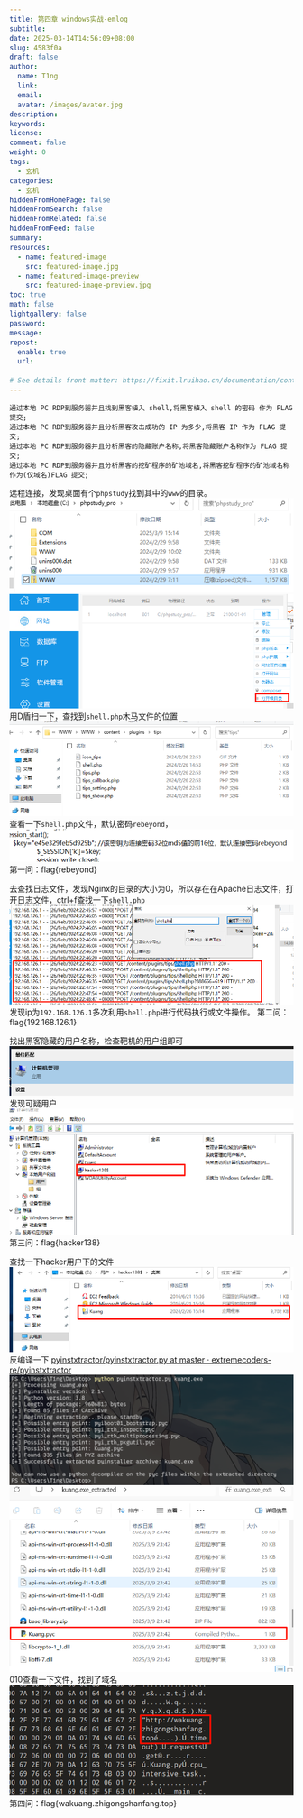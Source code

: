 ```yaml
---
title: 第四章 windows实战-emlog
subtitle:
date: 2025-03-14T14:56:09+08:00
slug: 4583f0a
draft: false
author:
  name: T1ng
  link:
  email:
  avatar: /images/avater.jpg
description:
keywords:
license:
comment: false
weight: 0
tags:
  - 玄机
categories:
  - 玄机
hiddenFromHomePage: false
hiddenFromSearch: false
hiddenFromRelated: false
hiddenFromFeed: false
summary:
resources:
  - name: featured-image
    src: featured-image.jpg
  - name: featured-image-preview
    src: featured-image-preview.jpg
toc: true
math: false
lightgallery: false
password:
message:
repost:
  enable: true
  url:

# See details front matter: https://fixit.lruihao.cn/documentation/content-management/introduction/#front-matter
---
```


<!--more-->

<!-- Place resource files in the current article directory and reference them using relative paths, like this: `![alt](images/screenshot.jpg)`. -->

```
通过本地 PC RDP到服务器并且找到黑客植入 shell,将黑客植入 shell 的密码 作为 FLAG 提交;
通过本地 PC RDP到服务器并且分析黑客攻击成功的 IP 为多少,将黑客 IP 作为 FLAG 提交;
通过本地 PC RDP到服务器并且分析黑客的隐藏账户名称,将黑客隐藏账户名称作为 FLAG 提交;
通过本地 PC RDP到服务器并且分析黑客的挖矿程序的矿池域名,将黑客挖矿程序的矿池域名称作为(仅域名)FLAG 提交;
```

远程连接，发现桌面有个`phpstudy`找到其中的`www`的目录。
![](images/0faeddd22efc2287dc51d6563ed51054.png)
![](images/b483742e029fc692ab2000ca8fd5cc74.png)
用D盾扫一下，查找到`shell.php`木马文件的位置
![](images/1980b7936f2e8d3ede37cf9a8239faf2.png)
查看一下`shell.php`文件，默认密码`rebeyond`，
![](images/f776b5e9edf6b86b671aacad72ca5cbe.png)
第一问：flag{rebeyond}

去查找日志文件，发现Nginx的目录的大小为0，所以存在在Apache日志文件，打开日志文件，ctrl+f查找一下`shell.php`
![](images/405da42893e994ecdfa4f383b3677519.png)
发现ip为`192.168.126.1`多次利用`shell.php`进行代码执行或文件操作。
第二问：flag{192.168.126.1}

找出黑客隐藏的用户名称，检查靶机的用户组即可
![](images/2459966c0ab5426f10c929d1322241c0.png)
发现可疑用户
![](images/e41b749eac5be5257a8b2a59d1af3ce0.png)
第三问：flag{hacker138}

查找一下hacker用户下的文件
![](images/28c6aba39891c59212bfbe1c630c3949.png)
反编译一下
[pyinstxtractor/pyinstxtractor.py at master · extremecoders-re/pyinstxtractor](https://github.com/extremecoders-re/pyinstxtractor/blob/master/pyinstxtractor.py)
![](images/71d010f382f4d0cb8d12857b8504e899.png)
![](images/1c1588f235c153ca4d9545ca1ccb06df.png)
010查看一下文件，找到了域名
![](images/4fd4d166ef6a9294c00dabe0e4b002bd.png)
第四问：flag{wakuang.zhigongshanfang.top}
